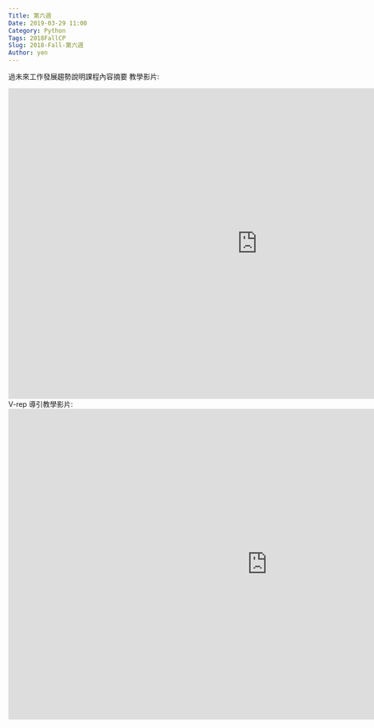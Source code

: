 ```yaml
---
Title: 第六週
Date: 2019-03-29 11:00
Category: Python
Tags: 2018FallCP
Slug: 2018-Fall-第六週
Author: yen
---
```


過未來工作發展趨勢說明課程內容摘要
教學影片:
<iframe width="995" height="622" src="https://www.youtube.com/embed/QKLAJn8orcs" frameborder="0" allow="accelerometer; autoplay; encrypted-media; gyroscope; picture-in-picture" allowfullscreen></iframe>
 V-rep 導引教學影片:
 <iframe width="1035" height="622" src="https://www.youtube.com/embed/t86-dGOj7tU" frameborder="0" allow="accelerometer; autoplay; encrypted-media; gyroscope; picture-in-picture" allowfullscreen></iframe>